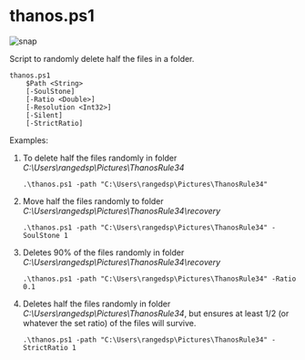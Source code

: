 # thanos.ps1

![snap](https://media4.giphy.com/media/LOoaJ2lbqmduxOaZpS/200.gif)

Script to randomly delete half the files in a folder.

```
thanos.ps1
    $Path <String>
    [-SoulStone]
    [-Ratio <Double>]
    [-Resolution <Int32>]
    [-Silent]
    [-StrictRatio]
```

Examples:

1. To delete half the files randomly in folder *C:\Users\rangedsp\Pictures\ThanosRule34*

   `.\thanos.ps1 -path "C:\Users\rangedsp\Pictures\ThanosRule34"` 
2. Move half the files randomly to folder *C:\Users\rangedsp\Pictures\ThanosRule34\recovery*

   `.\thanos.ps1 -path "C:\Users\rangedsp\Pictures\ThanosRule34" -SoulStone 1` 
4. Deletes 90% of the files randomly in folder *C:\Users\rangedsp\Pictures\ThanosRule34\recovery*

   `.\thanos.ps1 -path "C:\Users\rangedsp\Pictures\ThanosRule34" -Ratio 0.1` 
5. Deletes half the files randomly in folder *C:\Users\rangedsp\Pictures\ThanosRule34*, but ensures at least 1/2 (or whatever the set ratio) of the files will survive.

   `.\thanos.ps1 -path "C:\Users\rangedsp\Pictures\ThanosRule34" -StrictRatio 1`
